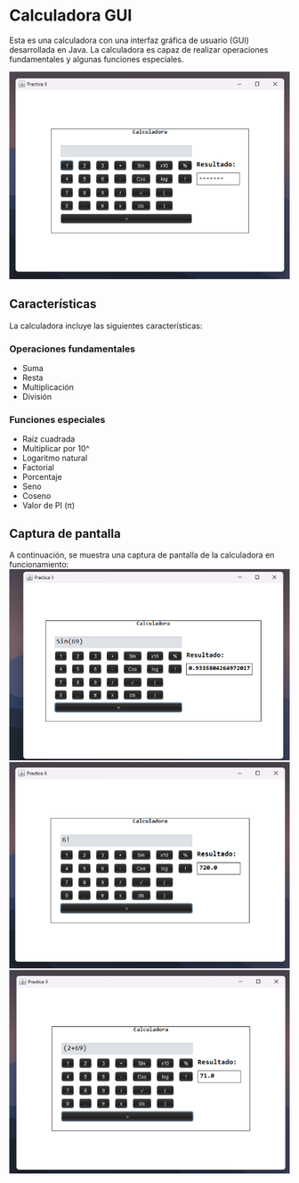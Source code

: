 # Calculadora GUI

Esta es una calculadora con una interfaz gráfica de usuario (GUI) desarrollada en Java. La calculadora es capaz de realizar operaciones fundamentales y algunas funciones especiales.

![Captura de pantalla de la Calculadora](screenshot/home.png)

## Características

La calculadora incluye las siguientes características:

### Operaciones fundamentales
- Suma
- Resta
- Multiplicación
- División
### Funciones especiales
- Raíz cuadrada
- Multiplicar por 10^
- Logaritmo natural
- Factorial
- Porcentaje
- Seno
- Coseno
- Valor de PI (π)


## Captura de pantalla

A continuación, se muestra una captura de pantalla de la calculadora en funcionamiento:
![img.png](screenshot/img.png)
![img_1.png](screenshot/img_1.png)
![img_2.png](screenshot/img_2.png)
